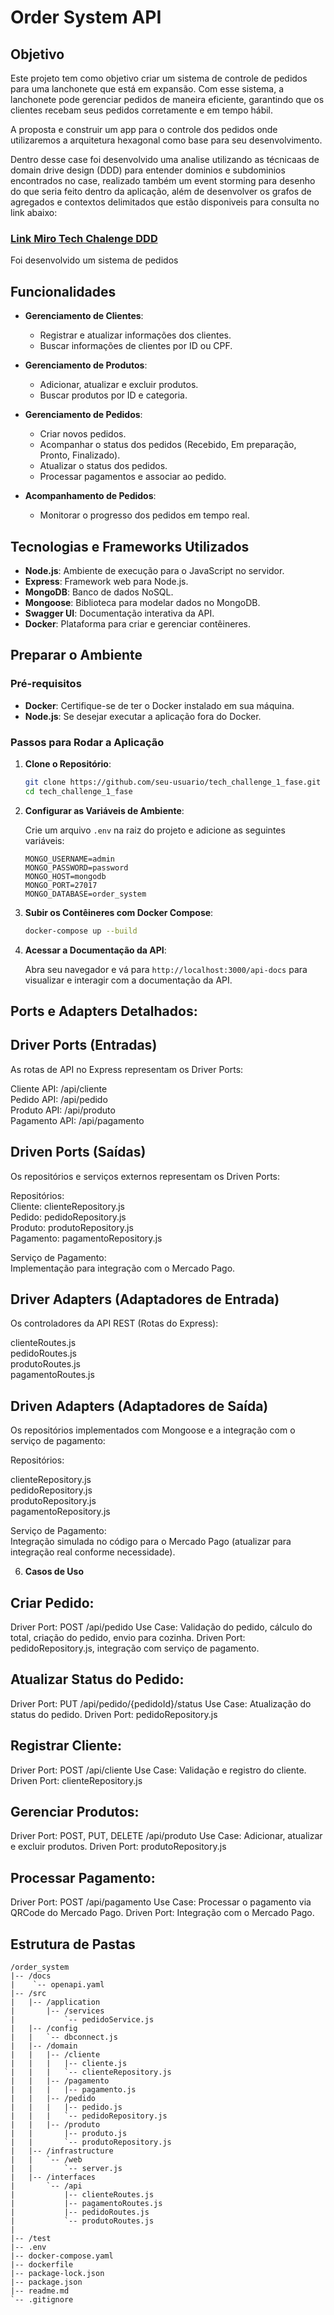 # Order System API

## Objetivo

Este projeto tem como objetivo criar um sistema de controle de pedidos para uma lanchonete que está em expansão. Com esse sistema, a lanchonete pode gerenciar pedidos de maneira eficiente, garantindo que os clientes recebam seus pedidos corretamente e em tempo hábil. 

A proposta e construir um app para o controle dos pedidos onde utilizaremos a arquitetura hexagonal como base para seu desenvolvimento.

Dentro desse case foi desenvolvido uma analise utilizando as técnicaas de domain drive design (DDD) para entender dominios e subdominios encontrados no case, realizado também um event storming para desenho do que seria feito dentro da aplicação, além de desenvolver os grafos de agregados e contextos delimitados que estão disponiveis para consulta no link abaixo:

### [Link Miro Tech Chalenge DDD](https://miro.com/app/board/uXjVKR4zMmM=/)

Foi desenvolvido um sistema de pedidos 

## Funcionalidades

- **Gerenciamento de Clientes**:
  - Registrar e atualizar informações dos clientes.
  - Buscar informações de clientes por ID ou CPF.

- **Gerenciamento de Produtos**:
  - Adicionar, atualizar e excluir produtos.
  - Buscar produtos por ID e categoria.

- **Gerenciamento de Pedidos**:
  - Criar novos pedidos.
  - Acompanhar o status dos pedidos (Recebido, Em preparação, Pronto, Finalizado).
  - Atualizar o status dos pedidos.
  - Processar pagamentos e associar ao pedido.

- **Acompanhamento de Pedidos**:
  - Monitorar o progresso dos pedidos em tempo real.

## Tecnologias e Frameworks Utilizados

- **Node.js**: Ambiente de execução para o JavaScript no servidor.
- **Express**: Framework web para Node.js.
- **MongoDB**: Banco de dados NoSQL.
- **Mongoose**: Biblioteca para modelar dados no MongoDB.
- **Swagger UI**: Documentação interativa da API.
- **Docker**: Plataforma para criar e gerenciar contêineres.

## Preparar o Ambiente

### Pré-requisitos

- **Docker**: Certifique-se de ter o Docker instalado em sua máquina.
- **Node.js**: Se desejar executar a aplicação fora do Docker.

### Passos para Rodar a Aplicação

1. **Clone o Repositório**:

    ```sh
    git clone https://github.com/seu-usuario/tech_challenge_1_fase.git
    cd tech_challenge_1_fase
    ```

2. **Configurar as Variáveis de Ambiente**:

    Crie um arquivo `.env` na raiz do projeto e adicione as seguintes variáveis:

    ```env
    MONGO_USERNAME=admin
    MONGO_PASSWORD=password
    MONGO_HOST=mongodb
    MONGO_PORT=27017
    MONGO_DATABASE=order_system
    ```

3. **Subir os Contêineres com Docker Compose**:

    ```sh
    docker-compose up --build
    ```

4. **Acessar a Documentação da API**:

    Abra seu navegador e vá para `http://localhost:3000/api-docs` para visualizar e interagir com a documentação da API.

## Ports e Adapters Detalhados:

## Driver Ports (Entradas)
As rotas de API no Express representam os Driver Ports:  

Cliente API: /api/cliente  
Pedido API: /api/pedido  
Produto API: /api/produto  
Pagamento API: /api/pagamento  

## Driven Ports (Saídas)
Os repositórios e serviços externos representam os Driven Ports:  

Repositórios:  
Cliente: clienteRepository.js  
Pedido: pedidoRepository.js  
Produto: produtoRepository.js  
Pagamento: pagamentoRepository.js  

Serviço de Pagamento:  
Implementação para integração com o Mercado Pago.  

## Driver Adapters (Adaptadores de Entrada)
Os controladores da API REST (Rotas do Express):

clienteRoutes.js  
pedidoRoutes.js  
produtoRoutes.js  
pagamentoRoutes.js  

## Driven Adapters (Adaptadores de Saída)  
Os repositórios implementados com Mongoose e a integração com o serviço de pagamento:  

Repositórios:  

clienteRepository.js  
pedidoRepository.js  
produtoRepository.js  
pagamentoRepository.js  

Serviço de Pagamento:  
Integração simulada no código para o Mercado Pago (atualizar para integração real conforme necessidade).  

6. **Casos de Uso**

## Criar Pedido:

Driver Port: POST /api/pedido
Use Case: Validação do pedido, cálculo do total, criação do pedido, envio para cozinha.
Driven Port: pedidoRepository.js, integração com serviço de pagamento.

## Atualizar Status do Pedido:

Driver Port: PUT /api/pedido/{pedidoId}/status
Use Case: Atualização do status do pedido.
Driven Port: pedidoRepository.js

## Registrar Cliente:

Driver Port: POST /api/cliente
Use Case: Validação e registro do cliente.
Driven Port: clienteRepository.js

## Gerenciar Produtos:

Driver Port: POST, PUT, DELETE /api/produto
Use Case: Adicionar, atualizar e excluir produtos.
Driven Port: produtoRepository.js

## Processar Pagamento:

Driver Port: POST /api/pagamento
Use Case: Processar o pagamento via QRCode do Mercado Pago.
Driven Port: Integração com o Mercado Pago.

## Estrutura de Pastas

```plaintext
/order_system
|-- /docs
|    `-- openapi.yaml
|-- /src
|   |-- /application
|       |-- /services
|           `-- pedidoService.js
|   |-- /config
|   |   `-- dbconnect.js
|   |-- /domain
|   |   |-- /cliente
|   |   |   |-- cliente.js
|   |   |   `-- clienteRepository.js
|   |   |-- /pagamento
|   |   |   |-- pagamento.js
|   |   |-- /pedido
|   |   |   |-- pedido.js
|   |   |   `-- pedidoRepository.js
|   |   |-- /produto
|   |       |-- produto.js
|   |       `-- produtoRepository.js
|   |-- /infrastructure
|   |   `-- /web
|   |       `-- server.js
|   |-- /interfaces
|       `-- /api
|           |-- clienteRoutes.js
|           |-- pagamentoRoutes.js
|           |-- pedidoRoutes.js
|           `-- produtoRoutes.js
|
|-- /test
|-- .env
|-- docker-compose.yaml
|-- dockerfile
|-- package-lock.json
|-- package.json
|-- readme.md
`-- .gitignore
